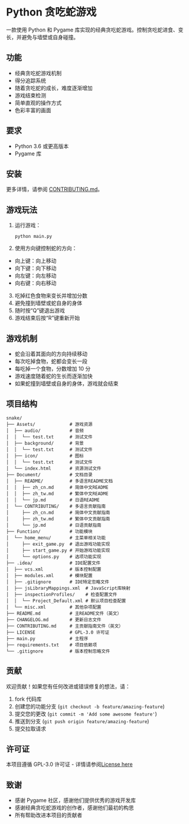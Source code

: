 # Python 贪吃蛇游戏

一款使用 Python 和 Pygame 库实现的经典贪吃蛇游戏。控制贪吃蛇进食、变长，并避免与墙壁或自身碰撞。

## 功能

- 经典贪吃蛇游戏机制
- 得分追踪系统
- 随着贪吃蛇的成长，难度逐渐增加
- 游戏结束检测
- 简单直观的操作方式
- 色彩丰富的画面

## 要求

- Python 3.6 或更高版本
- Pygame 库

## 安装

更多详情，请参阅 [CONTRIBUTING.md](../CONTRIBUTING/zh_cn.md)。

## 游戏玩法

1. 运行游戏：
   ```
   python main.py
   ```

2. 使用方向键控制蛇的方向：
  - 向上键：向上移动
  - 向下键：向下移动
  - 向左键：向左移动
  - 向右键：向右移动

3. 吃掉红色食物来变长并增加分数
4. 避免撞到墙壁或蛇自身的身体
5. 随时按“Q”键退出游戏
6. 游戏结束后按“R”键重新开始

## 游戏机制

- 蛇会沿着其面向的方向持续移动
- 每次吃掉食物，蛇都会变长一段
- 每吃掉一个食物，分数增加 10 分
- 游戏速度随着蛇的生长而逐渐加快
- 如果蛇撞到墙壁或自身的身体，游戏就会结束

## 项目结构

```
snake/
├── Assets/             # 游戏资源
│  ├── audio/           # 音频
│  │  └── test.txt      # 测试文件
│  ├── background/      # 背景
│  │  └── test.txt      # 测试文件
│  ├── icon/            # 图标
│  │  └── test.txt      # 测试文件
│  └── index.html       # 资源测试文件
├── Document/           # 文档目录
│  ├── README/          # 多语言README文档
│  │  ├── zh_cn.md      # 简体中文README
│  │  ├── zh_tw.md      # 繁体中文README
│  │  └── jp.md         # 日语README
│  └── CONTRIBUTING/    # 多语言贡献指南
│     ├── zh_cn.md      # 简体中文贡献指南
│     ├── zh_tw.md      # 繁体中文贡献指南
│     └── jp.md         # 日语贡献指南
├── Function/           # 功能模块
│  └── home_menu/       # 主菜单相关功能
│     ├── exit_game.py  # 退出游戏功能实现
│     ├── start_game.py # 开始游戏功能实现
│     └── options.py    # 选项功能实现
├── .idea/              # IDE配置文件
│  ├── vcs.xml          # 版本控制配置
│  ├── modules.xml      # 模块配置
│  ├── .gitignore       # IDE特定忽略文件
│  ├── jsLibraryMappings.xml  # JavaScript库映射
│  ├── inspectionProfiles/    # 检查配置文件
│  │  └── Project_Default.xml # 默认项目检查配置
│  └── misc.xml         # 其他杂项配置
├── README.md           # 主README文件（英文）
├── CHANGELOG.md        # 更新日志文件
├── CONTRIBUTING.md     # 主贡献指南文件（英文）
├── LICENSE             # GPL-3.0 许可证
├── main.py             # 主程序
├── requirements.txt    # 项目依赖项
└── .gitignore          # 版本控制忽略文件
```

## 贡献

欢迎贡献！如果您有任何改进或错误修复的想法，请：

1. fork 代码库
2. 创建您的功能分支 (`git checkout -b feature/amazing-feature`)
3. 提交您的更改 (`git commit -m 'Add some awesome feature'`)
4. 推送到分支 (`git push origin feature/amazing-feature`)
5. 提交拉取请求

## 许可证

本项目遵循 GPL-3.0 许可证 - 详情请参阅[License here](../../LICENSE)

## 致谢

- 感谢 Pygame 社区，感谢他们提供优秀的游戏开发库
- 感谢经典贪吃蛇游戏的创作者，感谢他们最初的构思
- 所有帮助改进本项目的贡献者